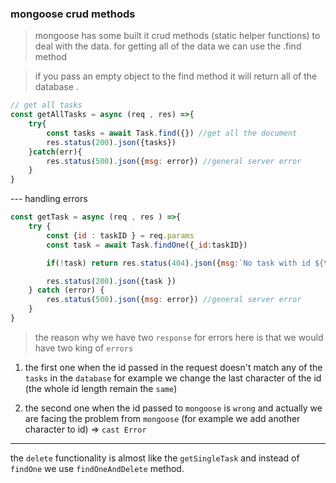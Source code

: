 ### mongoose crud methods
> mongoose has some built it crud methods (static helper functions) to deal with the data. for getting all of the data we can use the .find method 

> if you pass an empty object to the find method it will return all of the database .
```js
// get all tasks
const getAllTasks = async (req , res) =>{
    try{
        const tasks = await Task.find({}) //get all the document
        res.status(200).json({tasks})
    }catch(err){
        res.status(500).json({msg: error}) //general server error 
    }
}
```

--- handling errors 
```js
const getTask = async (req , res ) =>{
    try {
        const {id : taskID } = req.params
        const task = await Task.findOne({_id:taskID})

        if(!task) return res.status(404).json({msg:`No task with id ${task.id}`})

        res.status(200).json({task })
    } catch (error) {
        res.status(500).json({msg: error}) //general server error 
    }
}

```
> the reason why we have two `response` for errors here is that we would have two king of `errors`
1. the first one when the id passed in the request doesn't match any of the `tasks` in the `database` for example we change the last character of the id (the whole id length remain the `same`)

2. the second one when the id passed to `mongoose` is `wrong` and actually we are facing the problem from `mongoose` (for example we add another character to id) => `cast Error`

--- 
the `delete` functionality is almost like the `getSingleTask` and instead of `findOne` we use `findOneAndDelete` method.